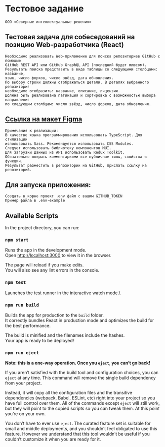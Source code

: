 # Тестовое задание

    ООО «Северные интеллектуальные решения»

## Тестовая задача для собеседований на позицию Web-разработчика (React)

    Необходимо реализовать Web-приложение для поиска репозиториев GitHub с помощью
    GitHub REST API или GitHub GraphQL API (последний будет плюсом).
    Результаты поиска представить в виде таблицы со следующими столбцами: название,
    язык, число форков, число звёзд, дата обновления.
    По выбору строки должны отображаться детали. В деталях выбранного репозитория
    необходимо отобразить: название, описание, лицензию.
    Должна быть реализована пагинация и сортировка с возможностью выбора направления
    по следующим столбцам: число звёзд, число форков, дата обновления.

## [Ссылка на макет Figma](https://www.figma.com/file/XtOoRhJBLDywBS7Or21FNJ/Тестовое-задание?node-id=0%3A1&t=tVv06SEXTQ5RpdiA-1)

    Примечания к реализации:
    В качестве языка программирования использовать TypeScript. Для стилизации
    использовать Sass. Рекомендуется использовать CSS Modules.
    Следует использовать библиотеку компонентов MUI.
    Для загрузки данных из API использовать Redux Toolkit.
    Обязательно покрыть комментариями все публичные типы, свойства и функции.
    Результат разместить в репозитории на GitHub, прислать ссылку на репозиторий.

## Для запуска приложения:
    Создать в корне проект .env файл с вашим GITHUB_TOKEN
    Пример файла в .env-example
    
## Available Scripts

In the project directory, you can run:

### `npm start`

Runs the app in the development mode.\
Open [http://localhost:3000](http://localhost:3000) to view it in the browser.

The page will reload if you make edits.\
You will also see any lint errors in the console.

### `npm test`

Launches the test runner in the interactive watch mode.\

### `npm run build`

Builds the app for production to the `build` folder.\
It correctly bundles React in production mode and optimizes the build for the best performance.

The build is minified and the filenames include the hashes.\
Your app is ready to be deployed!

### `npm run eject`

**Note: this is a one-way operation. Once you `eject`, you can’t go back!**

If you aren’t satisfied with the build tool and configuration choices, you can `eject` at any time. This command will remove the single build dependency from your project.

Instead, it will copy all the configuration files and the transitive dependencies (webpack, Babel, ESLint, etc) right into your project so you have full control over them. All of the commands except `eject` will still work, but they will point to the copied scripts so you can tweak them. At this point you’re on your own.

You don’t have to ever use `eject`. The curated feature set is suitable for small and middle deployments, and you shouldn’t feel obligated to use this feature. However we understand that this tool wouldn’t be useful if you couldn’t customize it when you are ready for it.
